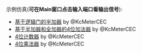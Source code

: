 示例仿真(**可在Main窗口点击输入端口看输出信号**):
- [基于逻辑门的半加器](https://circuitverse.org/users/5908/projects/16320) by @KcMeterCEC
- [基于半加器和全加器的4位加法器](https://circuitverse.org/users/5908/projects/16446) by @KcMeterCEC
- [4位计数器](https://circuitverse.org/users/5908/projects/18648) by @KcMeterCEC
- [4位乘法器](https://circuitverse.org/users/5908/projects/20958) by @KcMeterCEC
